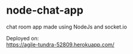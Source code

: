 # node-chat-app
chat room app made using NodeJs and socket.io

Deployed on:  
https://agile-tundra-52809.herokuapp.com/
